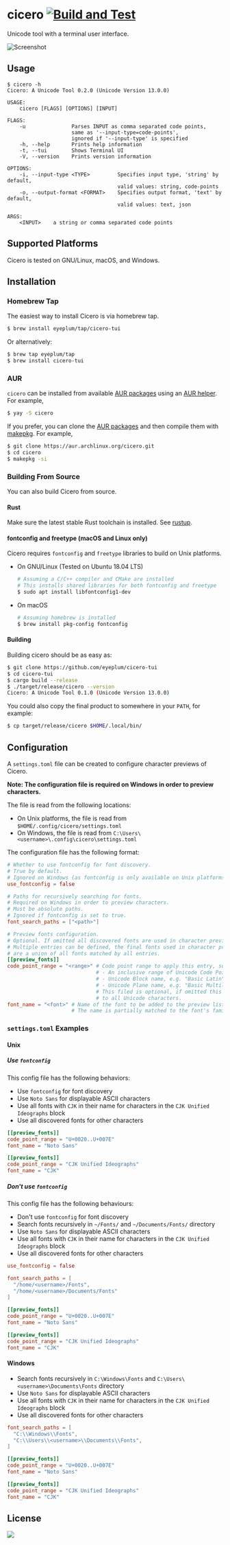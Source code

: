 # cicero [![Build and Test](https://github.com/eyeplum/cicero-tui/workflows/Build%20and%20Test/badge.svg)](https://github.com/eyeplum/cicero-tui/actions?query=workflow%3A%22Build+and+Test%22)

Unicode tool with a terminal user interface.

![Screenshot](images/screenshot.png)

## Usage

```
$ cicero -h
Cicero: A Unicode Tool 0.2.0 (Unicode Version 13.0.0)

USAGE:
    cicero [FLAGS] [OPTIONS] [INPUT]

FLAGS:
    -u               Parses INPUT as comma separated code points,
                     same as '--input-type=code-points',
                     ignored if '--input-type' is specified
    -h, --help       Prints help information
    -t, --tui        Shows Terminal UI
    -V, --version    Prints version information

OPTIONS:
    -i, --input-type <TYPE>         Specifies input type, 'string' by default,
                                    valid values: string, code-points
    -o, --output-format <FORMAT>    Specifies output format, 'text' by default,
                                    valid values: text, json

ARGS:
    <INPUT>    a string or comma separated code points
```

## Supported Platforms

Cicero is tested on GNU/Linux, macOS, and Windows.

## Installation

### Homebrew Tap

The easiest way to install Cicero is via homebrew tap.

```sh
$ brew install eyeplum/tap/cicero-tui
```

Or alternatively:

```sh
$ brew tap eyeplum/tap
$ brew install cicero-tui
```

### AUR

`cicero` can be installed from available [AUR packages](https://aur.archlinux.org/packages/?O=0&SeB=b&K=cicero&outdated=&SB=n&SO=a&PP=50&do_Search=Go) using an [AUR helper](https://wiki.archlinux.org/index.php/AUR_helpers). For example,

```sh
$ yay -S cicero
```

If you prefer, you can clone the [AUR packages](https://aur.archlinux.org/packages/?O=0&SeB=b&K=cicero&outdated=&SB=n&SO=a&PP=50&do_Search=Go) and then compile them with [makepkg](https://wiki.archlinux.org/index.php/Makepkg). For example,

```sh
$ git clone https://aur.archlinux.org/cicero.git
$ cd cicero
$ makepkg -si
```

### Building From Source

You can also build Cicero from source.

#### Rust

Make sure the latest stable Rust toolchain is installed. See [rustup](https://rustup.rs/).

#### fontconfig and freetype (macOS and Linux only)

Cicero requires `fontconfig` and `freetype` libraries to build on Unix platforms.

- On GNU/Linux (Tested on Ubuntu 18.04 LTS)

  ```sh
  # Assuming a C/C++ compiler and CMake are installed
  # This installs shared libraries for both fontconfig and freetype
  $ sudo apt install libfontconfig1-dev
  ```

- On macOS

  ```sh
  # Assuming homebrew is installed
  $ brew install pkg-config fontconfig
  ```

#### Building

Building cicero should be as easy as:

```sh
$ git clone https://github.com/eyeplum/cicero-tui
$ cd cicero-tui
$ cargo build --release
$ ./target/release/cicero --version
Cicero: A Unicode Tool 0.1.0 (Unicode Version 13.0.0)
```

You could also copy the final product to somewhere in your `PATH`, for example:

```sh
$ cp target/release/cicero $HOME/.local/bin/
```

## Configuration

A `settings.toml` file can be created to configure character previews of Cicero.

**Note: The configuration file is required on Windows in order to preview characters.**

The file is read from the following locations:
- On Unix platforms, the file is read from `$HOME/.config/cicero/settings.toml`
- On Windows, the file is read from `C:\Users\<username>\.config\cicero\settings.toml`

The configuration file has the following format:

```toml
# Whether to use fontconfig for font discovery.
# True by default.
# Ignored on Windows (as fontconfig is only available on Unix platforms).
use_fontconfig = false 

# Paths for recursively searching for fonts.
# Required on Windows in order to preview characters.
# Must be absolute paths.
# Ignored if fontconfig is set to true.
font_search_paths = ["<path>"]

# Preview fonts configuration.
# Optional. If omitted all discovered fonts are used in character preview.
# Multiple entries can be defined, the final fonts used in character preview
# are a union of all fonts matched by all entries.
[[preview_fonts]]
code_point_range = "<range>" # Code point range to apply this entry, supported formats:
                             # - An inclusive range of Unicode Code Points, e.g. "U+0020..U+00FF"
                             # - Unicode Block name, e.g. "Basic Latin"
                             # - Unicode Plane name, e.g. "Basic Multilingual Plane"
                             # This filed is optional, if omitted this entry will be applied
                             # to all Unicode characters.
font_name = "<font>" # Name of the font to be added to the preview list.
                     # The name is partially matched to the font's family name and full name.
```

### `settings.toml` Examples

#### Unix

##### Use `fontconfig`

This config file has the following behaviors:
- Use `fontconfig` for font discovery
- Use `Noto Sans` for displayable ASCII characters
- Use all fonts with `CJK` in their name for characters in the `CJK Unified Ideographs` block
- Use all discovered fonts for other characters

```toml
[[preview_fonts]]
code_point_range = "U+0020..U+007E"
font_name = "Noto Sans"

[[preview_fonts]]
code_point_range = "CJK Unified Ideographs"
font_name = "CJK"
```

##### Don't use `fontconfig`

This config file has the following behaviours:
- Don't use `fontconfig` for font discovery 
- Search fonts recursively in `~/Fonts/` and `~/Documents/Fonts/` directory
- Use `Noto Sans` for displayable ASCII characters
- Use all fonts with `CJK` in their name for characters in the `CJK Unified Ideographs` block
- Use all discovered fonts for other characters

```toml
use_fontconfig = false

font_search_paths = [
  "/home/<username>/Fonts", 
  "/home/<username>/Documents/Fonts"
]

[[preview_fonts]]
code_point_range = "U+0020..U+007E"
font_name = "Noto Sans"

[[preview_fonts]]
code_point_range = "CJK Unified Ideographs"
font_name = "CJK"
```


#### Windows

- Search fonts recursively in `C:\Windows\Fonts` and `C:\Users\<username>\Documents\Fonts` directory
- Use `Noto Sans` for displayable ASCII characters
- Use all fonts with `CJK` in their name for characters in the `CJK Unified Ideographs` block
- Use all discovered fonts for other characters

```toml
font_search_paths = [
  "C:\\Windows\\Fonts",
  "C:\\Users\\<username>\\Documents\\Fonts",
]

[[preview_fonts]]
code_point_range = "U+0020..U+007E"
font_name = "Noto Sans"

[[preview_fonts]]
code_point_range = "CJK Unified Ideographs"
font_name = "CJK"
```

## License

[![](images/gplv3.png)](https://www.gnu.org/licenses/gpl-3.0.html)
